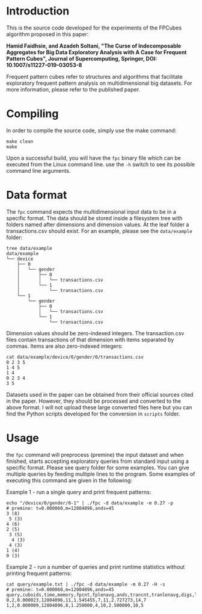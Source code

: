 # Introduction

This is the source code developed for the experiments of the FPCubes algorithm proposed in this paper:

**Hamid Faidhsie, and Azadeh Soltani, "The Curse of Indecomposable Aggregates for Big Data Exploratory Analysis with A Case for Frequent Pattern Cubes", Journal of Supercomputing, Springer, DOI: 10.1007/s11227-019-03053-8**

Frequent pattern cubes refer to structures and algorithms that facilitate exploratory frequent pattern analysis on multidimensional big datasets. For more information, please refer to the published paper.

# Compiling

In order to compile the source code, simply use the make command:

    make clean
	make

Upon a successful build, you will have the `fpc` binary file which can be executed from the Linux command line. use the `-h` switch to see its possible command line arguments.

# Data format

The `fpc` command expects the multidimensional input data to be in a specific format. The data should be stored inside a filesystem tree with folders named after dimensions and dimension values. At the leaf folder a transactions.csv should exist. For an example, please see the `data/example` folder:

    tree data/example
    data/example
    └── device
        ├── 0
        │   └── gender
        │       ├── 0
        │       │   └── transactions.csv
        │       └── 1
        │           └── transactions.csv
        └── 1
            └── gender
                ├── 0
                │   └── transactions.csv
                └── 1
                    └── transactions.csv

Dimension values should be zero-indexed integers. The transaction.csv files contain transactions of that dimension with items separated by commas. Items are also zero-indexed integers:

    cat data/example/device/0/gender/0/transactions.csv
    0 2 3 5
    1 4 5
    1 4
    0 2 3 4
    3 5

Datasets used in the paper can be obtained from their official sources cited in the paper. However, they should be processed and converted to the above format. I will not upload these large converted files here but you can find the Python scripts developed for the conversion in `scripts` folder.

# Usage

the `fpc` command will preprocess (premine) the input dataset and when finished, starts accepting exploratory queries from standard input using a specific format. Please see query folder for some examples. You can give multiple queries by feeding multiple lines to the program. Some examples of executing this command are given in the following:

Example 1 - run a single query and print frequent patterns:

    echo "/device/0/gender/0-1" | ./fpc -d data/example -m 0.27 -p
    # premine: t=0.000060,m=12804096,ands=45
    3 (8)
     5 (3)
    4 (6)
    2 (5)
     3 (5)
      4 (3)
     4 (3)
    1 (4)
    0 (3)

Example 2 - run a number of queries and print runtime statistics without printing frequent patterns:

    cat query/example.txt | ./fpc -d data/example -m 0.27 -H -s
    # premine: t=0.000060,m=12804096,ands=45
    query,cuboids,time,memory,fpcnt,fplenavg,ands,trancnt,tranlenavg,digs,leafdigs
    0,2,0.000023,12804096,11,1.545455,7,11,2.727273,14,7
    1,2,0.000009,12804096,8,1.250000,4,10,2.500000,10,5